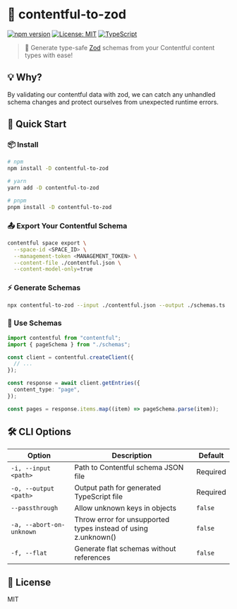 # 🚀 contentful-to-zod

[![npm version](https://img.shields.io/npm/v/contentful-to-zod.svg)](https://www.npmjs.com/package/contentful-to-zod)
[![License: MIT](https://img.shields.io/badge/License-MIT-yellow.svg)](https://opensource.org/licenses/MIT)
[![TypeScript](https://img.shields.io/badge/TypeScript-Ready-blue.svg)](https://www.typescriptlang.org/)

> 🔄 Generate type-safe [Zod](https://github.com/colinhacks/zod) schemas from your Contentful content types with ease!

## 💡 Why?

By validating our contentful data with zod, we can catch any unhandled schema changes and protect ourselves from unexpected runtime errors.

## 🚀 Quick Start

### 📦 Install

```bash
# npm
npm install -D contentful-to-zod

# yarn
yarn add -D contentful-to-zod

# pnpm
pnpm install -D contentful-to-zod
```

### 📤 Export Your Contentful Schema

```bash
contentful space export \
  --space-id <SPACE_ID> \
  --management-token <MANAGEMENT_TOKEN> \
  --content-file ./contentful.json \
  --content-model-only=true
```

### ⚡️ Generate Schemas

```bash
npx contentful-to-zod --input ./contentful.json --output ./schemas.ts
```

### 🚀 Use Schemas

```typescript
import contentful from "contentful";
import { pageSchema } from "./schemas";

const client = contentful.createClient({
  // ...
});

const response = await client.getEntries({
  content_type: "page",
});

const pages = response.items.map((item) => pageSchema.parse(item));
```

## 🛠 CLI Options

| Option                   | Description                                                    | Default  |
| ------------------------ | -------------------------------------------------------------- | -------- |
| `-i, --input <path>`     | Path to Contentful schema JSON file                            | Required |
| `-o, --output <path>`    | Output path for generated TypeScript file                      | Required |
| `--passthrough`          | Allow unknown keys in objects                                  | `false`  |
| `-a, --abort-on-unknown` | Throw error for unsupported types instead of using z.unknown() | `false`  |
| `-f, --flat`             | Generate flat schemas without references                       | `false`  |

## 📝 License

MIT
